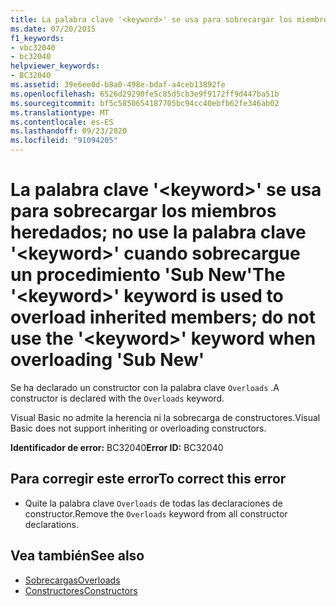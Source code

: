 ```yaml
---
title: La palabra clave '<keyword>' se usa para sobrecargar los miembros heredados; no use la palabra clave '<keyword>' cuando sobrecargue un procedimiento 'Sub New'
ms.date: 07/20/2015
f1_keywords:
- vbc32040
- bc32040
helpviewer_keywords:
- BC32040
ms.assetid: 39e6ee0d-b8a0-498e-bdaf-a4ceb13892fe
ms.openlocfilehash: 6526d29290fe5c85d5cb3e9f9172ff9d447ba51b
ms.sourcegitcommit: bf5c5850654187705bc94cc40ebfb62fe346ab02
ms.translationtype: MT
ms.contentlocale: es-ES
ms.lasthandoff: 09/23/2020
ms.locfileid: "91094205"
---
```

# <a name="the-keyword-keyword-is-used-to-overload-inherited-members-do-not-use-the-keyword-keyword-when-overloading-sub-new"></a><span data-ttu-id="8be70-102">La palabra clave '\<keyword>' se usa para sobrecargar los miembros heredados; no use la palabra clave '\<keyword>' cuando sobrecargue un procedimiento 'Sub New'</span><span class="sxs-lookup"><span data-stu-id="8be70-102">The '\<keyword>' keyword is used to overload inherited members; do not use the '\<keyword>' keyword when overloading 'Sub New'</span></span>

<span data-ttu-id="8be70-103">Se ha declarado un constructor con la palabra clave `Overloads` .</span><span class="sxs-lookup"><span data-stu-id="8be70-103">A constructor is declared with the `Overloads` keyword.</span></span>  
  
 <span data-ttu-id="8be70-104">Visual Basic no admite la herencia ni la sobrecarga de constructores.</span><span class="sxs-lookup"><span data-stu-id="8be70-104">Visual Basic does not support inheriting or overloading constructors.</span></span>  
  
 <span data-ttu-id="8be70-105">**Identificador de error:** BC32040</span><span class="sxs-lookup"><span data-stu-id="8be70-105">**Error ID:** BC32040</span></span>  
  
## <a name="to-correct-this-error"></a><span data-ttu-id="8be70-106">Para corregir este error</span><span class="sxs-lookup"><span data-stu-id="8be70-106">To correct this error</span></span>  
  
- <span data-ttu-id="8be70-107">Quite la palabra clave `Overloads` de todas las declaraciones de constructor.</span><span class="sxs-lookup"><span data-stu-id="8be70-107">Remove the `Overloads` keyword from all constructor declarations.</span></span>  
  
## <a name="see-also"></a><span data-ttu-id="8be70-108">Vea también</span><span class="sxs-lookup"><span data-stu-id="8be70-108">See also</span></span>

- [<span data-ttu-id="8be70-109">Sobrecargas</span><span class="sxs-lookup"><span data-stu-id="8be70-109">Overloads</span></span>](../language-reference/modifiers/overloads.md)
- [<span data-ttu-id="8be70-110">Constructores</span><span class="sxs-lookup"><span data-stu-id="8be70-110">Constructors</span></span>](../programming-guide/concepts/object-oriented-programming.md#constructors)
